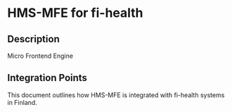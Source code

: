 # HMS-MFE for fi-health

## Description

Micro Frontend Engine

## Integration Points

This document outlines how HMS-MFE is integrated with fi-health systems in Finland.
